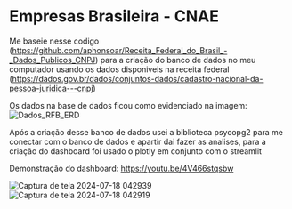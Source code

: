 # Empresas Brasileira - CNAE

Me baseie nesse codigo (https://github.com/aphonsoar/Receita_Federal_do_Brasil_-_Dados_Publicos_CNPJ) para a criação do banco de dados no meu computador usando os dados disponiveis na receita federal (https://dados.gov.br/dados/conjuntos-dados/cadastro-nacional-da-pessoa-juridica---cnpj)

Os dados na base de dados ficou como evidenciado na imagem:
![Dados_RFB_ERD](https://github.com/user-attachments/assets/7cac5e3b-e2d6-49e1-a9f2-8cafd2c8b796)


Após a criação desse banco de dados usei a biblioteca psycopg2 para me conectar com o banco de dados e apartir dai fazer as analises, para a criação do dashboard foi usado o plotly em conjunto com o streamlit

Demonstração do dashboard: https://youtu.be/4V466stqsbw


![Captura de tela 2024-07-18 042939](https://github.com/user-attachments/assets/25c163b1-4dbd-4ffa-92b0-e30002516531)
![Captura de tela 2024-07-18 042919](https://github.com/user-attachments/assets/31dc3c43-1651-4f04-8a7e-56bc91b5f977)
